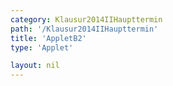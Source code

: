 ```yaml
---
category: Klausur2014IIHaupttermin
path: '/Klausur2014IIHaupttermin'
title: 'AppletB2'
type: 'Applet'

layout: nil
---
```

<link type="text/css" href="https://cdnjs.cloudflare.com/ajax/libs/jsxgraph/0.99.6/jsxgraph.css"><link rel="stylesheet" type="text/css" href="{{ site.jsxurl }}/jsxgraph.css" />
<div id="JXGbd7d219c-d360-4e0d-a5fe-6c0e37f1acfa" class="jxgbox" style="width:500px; height:500px">
<script type="text/javascript">
    
    (function() {
	const board = JXG.JSXGraph.initBoard('bd7d219c-d360-4e0d-a5fe-6c0e37f1acfa', {
    							boundingbox: [-8, 13, 8, -3],
                  showFullscreen: true, axis: false
              });
var M = board.create('point', [0,0], {name:'M', color:'blue', fixed:true, size:2, label:{fontsize:15}});
var A = board.create('point', [-6,0], {name:'A', color:'blue', fixed:true, size:2, label:{fontsize:15, offset:[-15,15]}});
var C = board.create('point', [6,0], {name:'C', color:'blue', fixed:true, size:2, label:{fontsize:15}});
var B = board.create('point', [2*Math.sin(315/180*Math.PI), 2*Math.sin(315/180*Math.PI)], {name:'B', fixed:true, color:'blue', size:2, label:{fontsize:15, offset:[15,-8]}});
var D = board.create('point', [2*Math.sin(45/180*Math.PI), 2*Math.sin(45/180*Math.PI)], {name:'D', fixed:true, color:'blue', size:2, label:{fontsize:15, offset:[-15,5]}});
board.create('polygon', [A,B,D]);
var S = board.create('point', [0,9], {color:'blue', name:'S', fixed:true, size:2, label:{fontsize:15}});
board.create('segment', [A,B], {color:'blue'});
board.create('segment', [B,C], {color:'blue'});
board.create('segment', [C,D], {color:'blue'});
board.create('segment', [D,A], {color:'blue'});
board.create('segment', [B,D], {color:'gray', strokeWidth:2});
board.create('segment', [A,C], {color:'gray', strokeWidth:2});
board.create('segment', [M,S], {color:'gray', strokeWidth:2});
board.create('angle', [S,M,A], {orthotype:'sectordot', name:' ', radius:1.2});
var AS = board.create('segment', [A,S], {color:'blue'});
board.create('segment', [B,S], {color:'blue'});
board.create('segment', [C,S], {color:'blue'});
board.create('segment', [D,S], {color:'blue'});
var alpha = board.create('angle', [C,A,S], {orthotype:'sectordot', name:'&alpha;', radius:1.5, label:{fontsize:15}});

var P = board.create('glider', [-3.23,4.16,AS], {name:'P', color:'orange', size:2, label:{fontsize:15}});
var H = board.create('point', [function(){return P.X();}, 0], {name:'H', color:'green', fixed:true, size:2, label:{fontsize:15}});
board.create('segment', [A,P], {color:'red'});

board.create('polygon', [M,C,P], {fillColor:'red', fillcolor:'red'});

board.create('segment', [B,P], {color:'green'});
board.create('segment', [C,P], {color:'green'});
board.create('segment', [M,P], {color:'red'});
board.create('segment', [H,P], {color:'gray', strokeWidth:2});

board.create('text', [-7,10,function(){return 'x = '+ JXG.toFixed(Math.sqrt((6+P.X())*(6+P.X())+P.Y()*P.Y()) ,2) + 'cm';}], {fontsize:18, color:'purple'});
 
board.create('text', [-7.5, 12, '2014 HT II/III B2'], {fontsize:18});

board.create('text', [-7, 9, function(){return '|<span style="border-top:1px solid">MP</span>| = ' + JXG.toFixed(Math.sqrt((P.X() * P.X()) + (P.Y() * P.Y())), 2) + 'cm';}], {fontsize:18});
board.create('text', [-7, 8, function(){return '|<span style="border-top:1px solid">HP</span>| = ' + JXG.toFixed(P.Y(), 2) + 'cm';}], {fontsize:18});

board.create('text', [0, 4.5, '9'], {fontsize:15});
board.create('text', [2.9, 0, '6'], {fontsize:15});
board.create('text', [-2.4, 0, '6'], {fontsize:15});
board.create('text', [-0.8, -0.8, '4'], {fontsize:15});
board.create('text', [0.8, 0.8, '4'], {fontsize:15});
 
 
 
 
 
 
 })(); 
 </script>
  </div>
